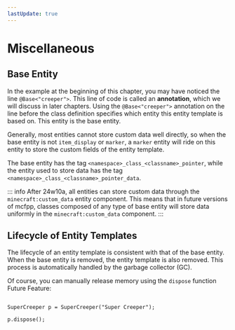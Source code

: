 ```yaml
---
lastUpdate: true
---
```


# Miscellaneous

## Base Entity

In the example at the beginning of this chapter, you may have noticed the line `@Base<"creeper">`. This line of code is called an **annotation**, which we will discuss in later chapters. Using the `@Base<"creeper">` annotation on the line before the class definition specifies which entity this entity template is based on. This entity is the base entity.

Generally, most entities cannot store custom data well directly, so when the base entity is not `item_display` or `marker`, a `marker` entity will ride on this entity to store the custom fields of the entity template.

The base entity has the tag `<namespace>_class_<classname>_pointer`, while the entity used to store data has the tag `<namespace>_class_<classname>_pointer_data`.

::: info
After 24w10a, all entities can store custom data through the `minecraft:custom_data` entity component. This means that in future versions of mcfpp, classes composed of any type of base entity will store data uniformly in the `minecraft:custom_data` component.
:::

## Lifecycle of Entity Templates

The lifecycle of an entity template is consistent with that of the base entity. When the base entity is removed, the entity template is also removed. This process is automatically handled by the garbage collector (GC).

Of course, you can manually release memory using the `dispose` function <Badge type="tip">Future Feature</Badge>:

```mcfpp

SuperCreeper p = SuperCreeper("Super Creeper");

p.dispose();

```
